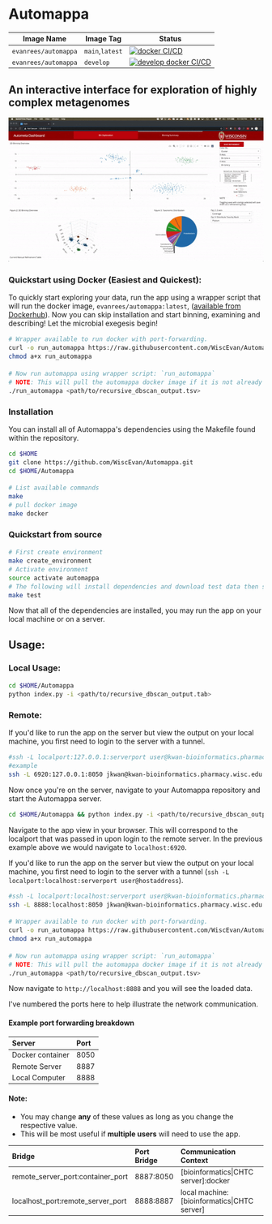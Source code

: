 Automappa
=========

| Image Name           | Image Tag       | Status                                                                                                                                                                                                                |
|----------------------|-----------------|-----------------------------------------------------------------------------------------------------------------------------------------------------------------------------------------------------------------------|
| `evanrees/automappa` | `main`,`latest` | [![docker CI/CD](https://github.com/WiscEvan/Automappa/actions/workflows/docker.yml/badge.svg?branch=main)](https://github.com/WiscEvan/Automappa/actions/workflows/docker.yml)                                       |
| `evanrees/automappa` | `develop`       | [![develop docker CI/CD](https://github.com/WiscEvan/Automappa/actions/workflows/docker.yml/badge.svg?branch=develop "evanrees/automappa:develop")](https://github.com/WiscEvan/Automappa/actions/workflows/docker.yml) |

An interactive interface for exploration of highly complex metagenomes
----------------------------------------------------------------------

![automappa](images/automappa.gif)

### Quickstart using Docker (Easiest and Quickest):

 To quickly start exploring your data, run the app using a wrapper script that will run the docker image, `evanrees/automappa:latest`, ([available from Dockerhub](https://cloud.docker.com/repository/docker/evanrees/automappa/tags "Automappa Dockerhub Tags")). Now you can skip installation and start binning, examining and describing! Let the microbial exegesis begin!

```bash
# Wrapper available to run docker with port-forwarding.
curl -o run_automappa https://raw.githubusercontent.com/WiscEvan/Automappa/main/docker/run_automappa
chmod a+x run_automappa

# Now run automappa using wrapper script: `run_automappa`
# NOTE: This will pull the automappa docker image if it is not already available.
./run_automappa <path/to/recursive_dbscan_output.tsv>
```

### Installation

You can install all of Automappa's dependencies using the Makefile found within the repository.

```bash
cd $HOME
git clone https://github.com/WiscEvan/Automappa.git
cd $HOME/Automappa

# List available commands
make
# pull docker image
make docker
```

### Quickstart from source

```bash
# First create environment
make create_environment
# Activate environment
source activate automappa
# The following will install dependencies and download test data then start automappa
make test
```

Now that all of the dependencies are installed, you may run the app on your local machine or on a server.

## Usage:

### Local Usage:

```bash
cd $HOME/Automappa
python index.py -i <path/to/recursive_dbscan_output.tab>
```

### Remote:

If you'd like to run the app on the server but view the output on your local machine, you first need to login to the server with a tunnel.

```bash
#ssh -L localport:127.0.0.1:serverport user@kwan-bioinformatics.pharmacy.wisc.edu
#example
ssh -L 6920:127.0.0.1:8050 jkwan@kwan-bioinformatics.pharmacy.wisc.edu
```

Now once you're on the server, navigate to your Automappa repository and start the Automappa server.

```bash
cd $HOME/Automappa && python index.py -i <path/to/recursive_dbscan_output.tab>
```

Navigate to the app view in your browser. This will correspond to the localport that was passed in upon login to the remote server. In the previous example above we would navigate to `localhost:6920`.

If you'd like to run the app on the server but view the output on your local machine, you first need to login to the server with a tunnel (`ssh -L localport:localhost:serverport user@hostaddress`).

```bash
#ssh -L localport:localhost:serverport user@kwan-bioinformatics.pharmacy.wisc.edu
ssh -L 8888:localhost:8050 jkwan@kwan-bioinformatics.pharmacy.wisc.edu

# Wrapper available to run docker with port-forwarding.
curl -o run_automappa https://raw.githubusercontent.com/WiscEvan/Automappa/main/docker/run_automappa
chmod a+x run_automappa

# Now run automappa using wrapper script: `run_automappa`
# NOTE: This will pull the automappa docker image if it is not already available.
./run_automappa <path/to/recursive_dbscan_output.tsv>
```

Now navigate to `http://localhost:8888` and you will see the loaded data.

I've numbered the ports here to help illustrate the network communication.

#### Example port forwarding breakdown
| Server | Port |
| :------------- | :------------- |
| Docker container | 8050 |
| Remote Server | 8887 |
| Local Computer | 8888 |

#### Note:
- You may change **any** of these values as long as you change the respective value.
- This will be most useful if **multiple users** will need to use the app.

| Bridge | Port Bridge | Communication Context |
| :------------- | :------------- | :------------- |
| remote_server_port:container_port | 8887:8050 | [bioinformatics\|CHTC server]:docker |
| localhost_port:remote_server_port | 8888:8887 | local machine:[bioinformatics\|CHTC server] |
